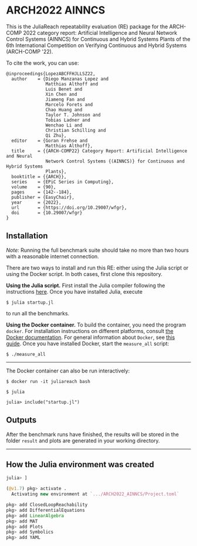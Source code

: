 # ARCH2022 AINNCS

This is the JuliaReach repeatability evaluation (RE) package for the ARCH-COMP
2022 category report: Artificial Intelligence and Neural Network Control Systems
(AINNCS) for Continuous and Hybrid Systems Plants of the 6th International
Competition on Verifying Continuous and Hybrid Systems (ARCH-COMP '22).

To cite the work, you can use:

```
@inproceedings{LopezABCFFHJLLSZ22,
  author    = {Diego Manzanas Lopez and
               Matthias Althoff and
               Luis Benet and
               Xin Chen and
               Jiameng Fan and
               Marcelo Forets and
               Chao Huang and
               Taylor T. Johnson and
               Tobias Ladner and
               Wenchao Li and
               Christian Schilling and
               Qi Zhu},
  editor    = {Goran Frehse and
               Matthias Althoff},
  title     = {{ARCH-COMP22} Category Report: Artificial Intelligence and Neural
               Network Control Systems {(AINNCS)} for Continuous and Hybrid Systems
               Plants},
  booktitle = {{ARCH}},
  series    = {EPiC Series in Computing},
  volume    = {90},
  pages     = {142--184},
  publisher = {EasyChair},
  year      = {2022},
  url       = {https://doi.org/10.29007/wfgr},
  doi       = {10.29007/wfgr}
}
```

## Installation

*Note:* Running the full benchmark suite should take no more than two hours with
a reasonable internet connection.

There are two ways to install and run this RE: either using the Julia script or
using the Docker script.
In both cases, first clone this repository.


**Using the Julia script.**
First install the Julia compiler following the instructions
[here](http://julialang.org/downloads).
Once you have installed Julia, execute

```shell
$ julia startup.jl
```

to run all the benchmarks.


**Using the Docker container.**
To build the container, you need the program `docker`.
For installation instructions on different platforms, consult
[the Docker documentation](https://docs.docker.com/install/).
For general information about `Docker`, see
[this guide](https://docs.docker.com/get-started/).
Once you have installed Docker, start the `measure_all` script:

```shell
$ ./measure_all
```

---

The Docker container can also be run interactively:

```shell
$ docker run -it juliareach bash

$ julia

julia> include("startup.jl")
```

## Outputs

After the benchmark runs have finished, the results will be stored in the folder
`result` and plots are generated in your working directory.

---

## How the Julia environment was created

```julia
julia> ]

(@v1.7) pkg> activate .
  Activating new environment at `.../ARCH2022_AINNCS/Project.toml`

pkg> add ClosedLoopReachability
pkg> add DifferentialEquations
pkg> add LinearAlgebra
pkg> add MAT
pkg> add Plots
pkg> add Symbolics
pkg> add YAML
```
